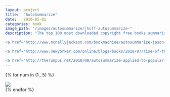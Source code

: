 ```yaml
---
layout: project
title:  "AutoSummarize"
date:   2010-05-01
categories: book 
image_path: "/images/autosummarize/jhuff-autosummarize-"
description: "The top 100 most downloaded copyright free books summarized using Microsoft Word 2008’s AutoSummarize 10-sentence function and organized alphabetically. 'Word has examined the document and picked the sentences most relevant to the main theme.' ~ Word 2008

<a href='http://www.mcnallyjackson.com/bookmachine/autosummarize-jason-huff'>Available at McNally Jackson</a>

<a href='http://www.newyorker.com/online/blogs/books/2010/07/rise-of-the-literature-machines.html'>Mentioned in the <em>New Yorker</em></a>

<a href='http://therumpus.net/2010/08/autosummarize-applied-to-popular-works/'>Mentioned on <em>The Rumpus</em></a>"
---
```


{% for num in (1...5) %}
<div>
    <img class="mb3" src="{{ page.image_path }}{{ num }}.jpg" />
</div>
{% endfor %}

